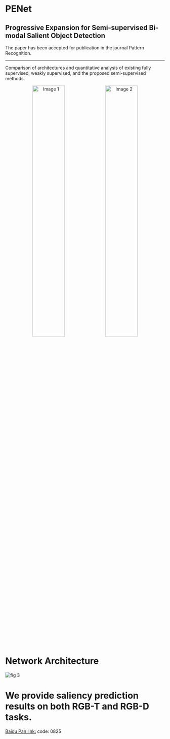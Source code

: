 # PENet
Progressive Expansion for Semi-supervised Bi-modal Salient Object Detection
---
The paper has been accepted for publication in the journal Pattern Recognition.

---
Comparison of architectures and quantitative analysis of existing fully supervised, weakly supervised, and the proposed semi-supervised methods.
<p align="center">
  <img src="![fig1](https://github.com/user-attachments/assets/32b25700-02a7-46d5-a352-ad2a81c53ee8)" alt="Image 1" width="45%" style="display:inline;"/>
  <img src="![fig2](https://github.com/user-attachments/assets/25ad0515-5f54-42fa-8220-0f18e7637c99)" alt="Image 2" width="45%" style="display:inline;"/>
</p>


Network Architecture
====
![fig 3](https://github.com/user-attachments/assets/ebebaabe-e236-41d7-b56a-8a8293dea5ae)

We provide saliency prediction results on both RGB-T and RGB-D tasks.
====
[Baidu Pan link:](https://pan.baidu.com/s/1_T8b9eCjVE0oaCvD_jRhJw)    code: 0825

